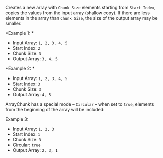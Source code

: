 Creates a new array with `Chunk Size` elements starting from `Start Index`, copies the values from the input array (shallow copy).
If there are less elements in the array than `Chunk Size`, the size of the output array may be smaller.  

*Example 1: *  

- Input Array: `1, 2, 3, 4, 5`
- Start Index: `2`
- Chunk Size: `3`
- Output Array: `3, 4, 5`   
  
*Example 2: *  

- Input Array: `1, 2, 3, 4, 5`
- Start Index: `3`
- Chunk Size: `3`
- Output Array: `4, 5`  

ArrayChunk has a special mode – `Circular` – when set to `true`, elements from the beginning of the array will be included:

Example 3:  

- Input Array: `1, 2, 3`
- Start Index: `1`
- Chunk Size: `3`
- Circular: `true`
- Output Array: `2, 3, 1`  

